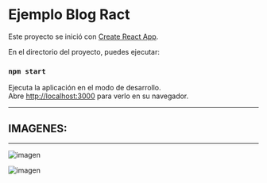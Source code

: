 # Ejemplo Blog Ract

Este proyecto se inició con [Create React App](https://github.com/facebook/create-react-app).



En el directorio del proyecto, puedes ejecutar:

### `npm start`

Ejecuta la aplicación en el modo de desarrollo.\
Abre [http://localhost:3000](http://localhost:3000) para verlo en su navegador.

---------------------------------------------------------------------------------------------------------------------------
IMAGENES:
----------------------------------------------------------------------------------------------------------------------------
----------------------------------------------------------------------------------------------------------------------------

![imagen](https://github.com/user-attachments/assets/2d8ad094-a961-4c7d-a368-a1008c4f68f0)

![imagen](https://github.com/user-attachments/assets/96144ba1-fe4f-45b4-aadc-acf9190f68c3)



